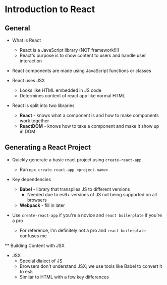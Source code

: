 # Introduction to React

## General

- What is React
  - React is a JavaScript library (NOT framework!!!)
  - React's purpose is to show content to users and handle user interaction

- React components are made using JavaScript functions or classes

- React uses JSX
  - Looks like HTML embedded in JS code
  - Determines content of react app like normal HTML
  
- React is split into two libraries
  - **React** - knows what a component is and how to make components work together
  - **ReactDOM** - knows how to take a component and make it show up in DOM
  
## Generating a React Project

- Quickly generate a basic react project using `create-react-app`
  - Run `npx create-react-app <project-name>`

- Key dependencies
  - **Babel** - library that transpiles JS to different versions
    - Needed due to es6+ versions of JS not being supported on all browsers
  - **Webpack** - fill in later

- Use `create-react-app` if you're a novice and `react boilerplate` if you're a pro
  - For reference, I'm definitely not a pro and `react boilerplate` confuses me
  
** Building Content with JSX

- JSX
  - Special dialect of JS
  - Browsers don't understand JSX; we use tools like Babel to convert it to es5
  - Similar to HTML with a few key differences
